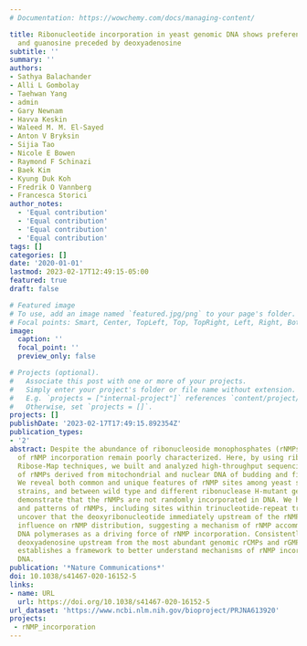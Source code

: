 ```yaml
---
# Documentation: https://wowchemy.com/docs/managing-content/

title: Ribonucleotide incorporation in yeast genomic DNA shows preference for cytosine
  and guanosine preceded by deoxyadenosine
subtitle: ''
summary: ''
authors:
- Sathya Balachander
- Alli L Gombolay
- Taehwan Yang
- admin
- Gary Newnam
- Havva Keskin
- Waleed M. M. El-Sayed
- Anton V Bryksin
- Sijia Tao
- Nicole E Bowen
- Raymond F Schinazi
- Baek Kim
- Kyung Duk Koh
- Fredrik O Vannberg
- Francesca Storici
author_notes:
  - 'Equal contribution'
  - 'Equal contribution'
  - 'Equal contribution'
  - 'Equal contribution'
tags: []
categories: []
date: '2020-01-01'
lastmod: 2023-02-17T12:49:15-05:00
featured: true
draft: false

# Featured image
# To use, add an image named `featured.jpg/png` to your page's folder.
# Focal points: Smart, Center, TopLeft, Top, TopRight, Left, Right, BottomLeft, Bottom, BottomRight.
image:
  caption: ''
  focal_point: ''
  preview_only: false

# Projects (optional).
#   Associate this post with one or more of your projects.
#   Simply enter your project's folder or file name without extension.
#   E.g. `projects = ["internal-project"]` references `content/project/deep-learning/index.md`.
#   Otherwise, set `projects = []`.
projects: []
publishDate: '2023-02-17T17:49:15.892354Z'
publication_types:
- '2'
abstract: Despite the abundance of ribonucleoside monophosphates (rNMPs) in DNA, sites
  of rNMP incorporation remain poorly characterized. Here, by using ribose-seq and
  Ribose-Map techniques, we built and analyzed high-throughput sequencing libraries
  of rNMPs derived from mitochondrial and nuclear DNA of budding and fission yeast.
  We reveal both common and unique features of rNMP sites among yeast species and
  strains, and between wild type and different ribonuclease H-mutant genotypes. We
  demonstrate that the rNMPs are not randomly incorporated in DNA. We highlight signatures
  and patterns of rNMPs, including sites within trinucleotide-repeat tracts. Our results
  uncover that the deoxyribonucleotide immediately upstream of the rNMPs has a strong
  influence on rNMP distribution, suggesting a mechanism of rNMP accommodation by
  DNA polymerases as a driving force of rNMP incorporation. Consistently, we find
  deoxyadenosine upstream from the most abundant genomic rCMPs and rGMPs. This study
  establishes a framework to better understand mechanisms of rNMP incorporation in
  DNA.
publication: '*Nature Communications*'
doi: 10.1038/s41467-020-16152-5
links:
- name: URL
  url: https://doi.org/10.1038/s41467-020-16152-5
url_dataset: 'https://www.ncbi.nlm.nih.gov/bioproject/PRJNA613920'
projects: 
 - rNMP_incorporation
---
```

